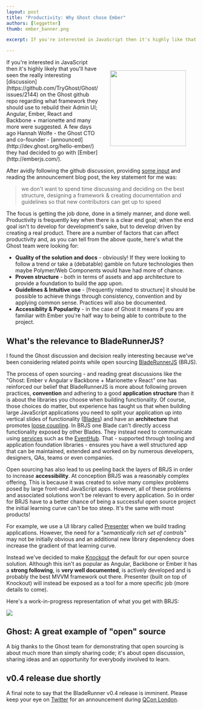 ```yaml
---
layout: post
title: "Productivity: Why Ghost chose Ember"
authors: [leggetter]
thumb: ember_banner.png

excerpt: If you're interested in JavaScript then it's highly like that you'll have seen open discussion the Ghost blogging platform team had regarding what framework they should use to rebuild their Admin UI. A few days ago they announced they had decided to go with Ember. Here's my take on their motivations and how it resonates with the decisions we've made when open sourcing BladeRunnerJS.

---
```


<img src="/blog/img/{{ page.thumb }}" style="margin: 30px; width:200px;" align="right" />
If you're interested in JavaScript then it's highly likely that you'll have seen the really interesting [discussion](https://github.com/TryGhost/Ghost/issues/2144) on the Ghost github repo regarding what framework they should use to rebuild their Admin UI; Angular, Ember, React and Backbone + marionette and many more were suggested. A few days ago Hannah Wolfe - the Ghost CTO and co-founder - [announced](http://dev.ghost.org/hello-ember/) they had decided to go with [Ember](http://emberjs.com/).

After avidly following the github discussion, providing [some input](https://github.com/TryGhost/Ghost/issues/2144#issuecomment-35388246) and reading the announcement blog post, the key statement for me was:

> we don't want to spend time discussing and deciding on the best structure, designing a framework & creating documentation and guidelines so that new contributors can get up to speed

The focus is getting the job done, done in a timely manner, and done well. Productivity is frequently key when there is a clear end goal; when the end goal isn't to develop for development's sake, but to develop driven by creating a real product. There are a number of factors that can affect productivity and, as you can tell from the above quote, here's what the Ghost team were looking for:

* **Quality of the solution and docs** - obviously! If they were looking to follow a trend or take a (debatable) gamble on future technologies then maybe Polymer/Web Components would have had more of chance.
* **Proven structure** - both in terms of assets and app architecture to provide a foundation to build the app upon.
* **Guidelines & Intuitive use** - [frequently related to structure] it should be possible to achieve things through consistency, convention and by applying common sense. Practices will also be documented.
* **Accessiblity & Popularity** - in the case of Ghost it means if you are familiar with Ember you're half way to being able to contribute to the project.

## What's the relevance to BladeRunnerJS?

I found the Ghost discussion and decision really interesting because we've been considering related points while open sourcing [BladeRunnerJS](http://bladerunnerjs.org) (BRJS).

The process of open sourcing - and reading great discussions like the "Ghost: Ember v Angular v Backbone + Marionette v React" one has reinforced our belief that BladeRunnerJS is more about following proven practices, **convention** and adhering to a good **application structure** than it is about the libraries you choose when building functionality. Of course, those choices do matter, but experience has taught us that when building large JavaScript applications you need to split your application up into vertical slides of functionality ([Blades](http://bladerunnerjs.org/docs/concepts/blades/)) and have an **architecture** that promotes [loose coupling](http://en.wikipedia.org/wiki/Loose_coupling). In BRJS one Blade can't directly access functionality exposed by other Blades. They instead need to communicate using [services](http://bladerunnerjs.org/docs/concepts/services/) such as the [EventHub](http://bladerunnerjs.org/docs/concepts/event_hub/). That - supported through tooling and application foundation libraries - ensures you have a well structured app that can be maintained, extended and worked on by numerous developers, designers, QAs, teams or even companies.

Open sourcing has also lead to us peeling back the layers of BRJS in order to increase **accessibility**. At conception BRJS was a reasonably complex offering. This is because it was created to solve many complex problems posed by large front-end JavaScript apps. However, all of these problems and associated solutions won't be relevant to every application. So in order for BRJS have to a better chance of being a successful open source project the initial learning curve can't be too steep. It's the same with most products!

For example, we use a UI library called [Presenter](http://bladerunnerjs.org/docs/concepts/presenter/) when we build trading applications. However, the need for a *"semantically rich set of controls"* may not be initially obvious and an additional new library dependency does increase the gradient of that learning curve.

Instead we've decided to make [Knockout](http://knockoutjs.com/) the default for our open source solution. Although this isn't as popular as Angular, Backbone or Ember it has a **strong following**, is **very well documented**, is actively developed and is probably the best MVVM framework out there. Presenter (built on top of Knockout) will instead be exposed as a tool for a more specific job (more details to come).

Here's a work-in-progress representation of what you get with BRJS:

<img src="https://docs.google.com/drawings/d/1RFx9q-Wt4K4q7qOsrXlpPouc-sGbn_EGJSRcSCa4rxs/pub?w=503&amp;h=593">

## Ghost: A great example of "open" source

A big thanks to the Ghost team for demonstrating that open sourcing is about much more than simply sharing code; it's about open discussion, sharing ideas and an opportunity for everybody involved to learn.

## v0.4 release due shortly

A final note to say that the BladeRunner v0.4 release is imminent. Please keep your eye on [Twitter](https://twitter.com/BladeRunnerJS) for an announcement during [QCon London](http://qconlondon.com/london-2014/).
